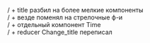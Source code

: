 / + title разбил на более мелкие компоненты  <br>
/ + везде поменял на стрелочные ф-и <br>
/ + отдельный компонент Time <br>
/ + reducer Change_title переписал <br>